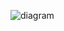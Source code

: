 ![diagram](https://raw.githubusercontent.com/CloudCoreo/audit-aws-ec2-aws-linux-check/master/images/diagram.png "diagram")

